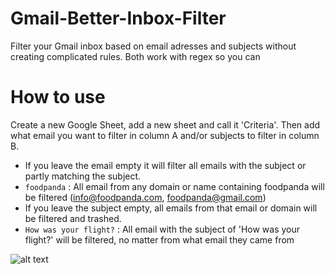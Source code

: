 # Gmail-Better-Inbox-Filter
Filter your Gmail inbox based on email adresses and subjects without creating complicated rules. Both work with regex so you can 

# How to use
Create a new Google Sheet, add a new sheet and call it 'Criteria'. Then add what email you want to filter in column A and/or subjects to filter in column B.
- If you leave the email empty it will filter all emails with the subject or partly matching the subject.
- `foodpanda` : All email from any domain or name containing foodpanda will be filtered (info@foodpanda.com, foodpanda@gmail.com)
- If you leave the subject empty, all emails from that email or domain will be filtered and trashed.
- `How was your flight?` : All email with the subject of 'How was your flight?' will be filtered, no matter from what email they came from

![alt text](https://i.imgur.com/N8lM0Sk.png)



